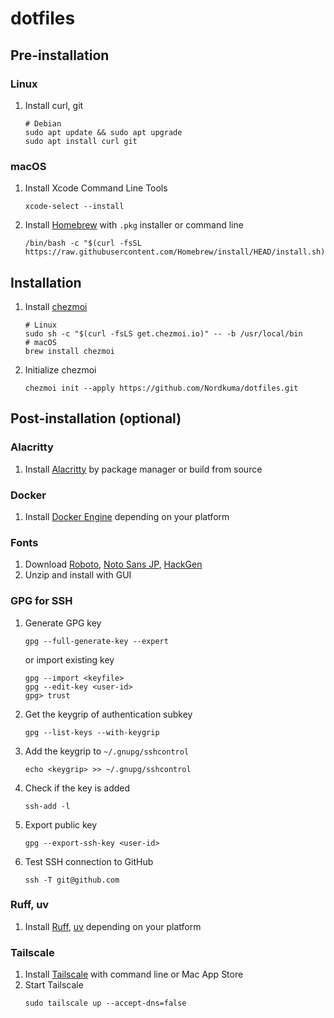 # dotfiles
## Pre-installation
### Linux
1. Install curl, git
   ```shell
   # Debian
   sudo apt update && sudo apt upgrade
   sudo apt install curl git
   ```

### macOS
1. Install Xcode Command Line Tools
   ```shell
   xcode-select --install
   ```
1. Install [Homebrew](https://brew.sh/) with `.pkg` installer or command line
   ```shell
   /bin/bash -c "$(curl -fsSL https://raw.githubusercontent.com/Homebrew/install/HEAD/install.sh)"
   ```

## Installation
1. Install [chezmoi](https://www.chezmoi.io/)
   ```shell
   # Linux
   sudo sh -c "$(curl -fsLS get.chezmoi.io)" -- -b /usr/local/bin
   # macOS
   brew install chezmoi
   ```
1. Initialize chezmoi
   ```shell
   chezmoi init --apply https://github.com/Nordkuma/dotfiles.git
   ```

## Post-installation (optional)
### Alacritty
1. Install [Alacritty](https://github.com/alacritty/alacritty/blob/master/INSTALL.md) by package manager or build from source

### Docker
1. Install [Docker Engine](https://docs.docker.com/engine/install/) depending on your platform

### Fonts
1. Download [Roboto](https://fonts.google.com/specimen/Roboto), [Noto Sans JP](https://fonts.google.com/noto/specimen/Noto+Sans+JP), [HackGen](https://github.com/yuru7/HackGen/releases/latest)
1. Unzip and install with GUI

### GPG for SSH
1. Generate GPG key
   ```shell
   gpg --full-generate-key --expert
   ```
   or import existing key
   ```shell
   gpg --import <keyfile>
   gpg --edit-key <user-id>
   gpg> trust
   ```
1. Get the keygrip of authentication subkey
   ```shell
   gpg --list-keys --with-keygrip
   ```
1. Add the keygrip to `~/.gnupg/sshcontrol`
   ```shell
   echo <keygrip> >> ~/.gnupg/sshcontrol
   ```
1. Check if the key is added
   ```shell
   ssh-add -l
   ```
1. Export public key
   ```shell
   gpg --export-ssh-key <user-id>
   ```
1. Test SSH connection to GitHub
   ```shell
   ssh -T git@github.com
   ```

### Ruff, uv
1. Install [Ruff](https://docs.astral.sh/ruff/installation/), [uv](https://docs.astral.sh/uv/getting-started/installation/) depending on your platform

### Tailscale
1. Install [Tailscale](https://tailscale.com/download/) with command line or Mac App Store
1. Start Tailscale
   ```shell
   sudo tailscale up --accept-dns=false
   ```
